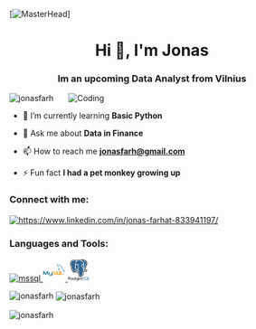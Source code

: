 [![MasterHead]([https://c4.wallpaperflare.com/wallpaper/685/960/17/los-angeles-city-sky-lights-wallpaper-preview.jpg](https://wallpaperaccess.com/full/942764.jpg))]
<h1 align="center">Hi 👋, I'm Jonas</h1>
<h3 align="center">Im an upcoming Data Analyst from Vilnius</h3>
<img align="right" alt="Coding" width="400" src="https://media.tenor.com/lvLaG5hPCncAAAAd/data-analysis.gif">


<p align="left"> <img src="https://komarev.com/ghpvc/?username=jonasfarh&label=Profile%20views&color=0e75b6&style=flat" alt="jonasfarh" /> </p>

- 🌱 I’m currently learning **Basic Python**

- 💬 Ask me about **Data in Finance**

- 📫 How to reach me **jonasfarh@gmail.com**

- ⚡ Fun fact **I had a pet monkey growing up**

<h3 align="left">Connect with me:</h3>
<p align="left">
<a href="https://linkedin.com/in/https://www.linkedin.com/in/jonas-farhat-833941197/" target="blank"><img align="center" src="https://raw.githubusercontent.com/rahuldkjain/github-profile-readme-generator/master/src/images/icons/Social/linked-in-alt.svg" alt="https://www.linkedin.com/in/jonas-farhat-833941197/" height="30" width="40" /></a>
</p>

<h3 align="left">Languages and Tools:</h3>
<p align="left"> <a href="https://www.microsoft.com/en-us/sql-server" target="_blank" rel="noreferrer"> <img src="https://www.svgrepo.com/show/303229/microsoft-sql-server-logo.svg" alt="mssql" width="40" height="40"/> </a> <a href="https://www.mysql.com/" target="_blank" rel="noreferrer"> <img src="https://raw.githubusercontent.com/devicons/devicon/master/icons/mysql/mysql-original-wordmark.svg" alt="mysql" width="40" height="40"/> </a> <a href="https://www.postgresql.org" target="_blank" rel="noreferrer"> <img src="https://raw.githubusercontent.com/devicons/devicon/master/icons/postgresql/postgresql-original-wordmark.svg" alt="postgresql" width="40" height="40"/> </a> </p>

<p><img align="left" src="https://github-readme-stats.vercel.app/api/top-langs?username=jonasfarh&show_icons=true&locale=en&layout=compact" alt="jonasfarh" /></p>

<p>&nbsp;<img align="center" src="https://github-readme-stats.vercel.app/api?username=jonasfarh&show_icons=true&locale=en" alt="jonasfarh" /></p>

<p><img align="center" src="https://github-readme-streak-stats.herokuapp.com/?user=jonasfarh&" alt="jonasfarh" /></p>
